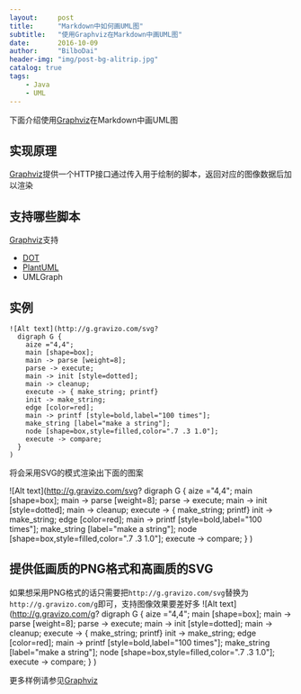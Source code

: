 ```yaml
---
layout:     post
title:      "Markdown中如何画UML图"
subtitle:   "使用Graphviz在Markdown中画UML图"
date:       2016-10-09
author:     "BilboDai"
header-img: "img/post-bg-alitrip.jpg"
catalog: true
tags:
    - Java
    - UML
---
```


下面介绍使用[Graphviz](http://www.gravizo.com/)在Markdown中画UML图

实现原理
---
[Graphviz](http://www.gravizo.com/)提供一个HTTP接口通过传入用于绘制的脚本，返回对应的图像数据后加以渲染

支持哪些脚本
---

[Graphviz](http://www.gravizo.com/)支持

- [DOT](https://en.wikipedia.org/wiki/DOT_(graph_description_language))
- [PlantUML](http://plantuml.com/sequence-diagram)
- UMLGraph

实例
---

```
![Alt text](http://g.gravizo.com/svg?
  digraph G {
    aize ="4,4";
    main [shape=box];
    main -> parse [weight=8];
    parse -> execute;
    main -> init [style=dotted];
    main -> cleanup;
    execute -> { make_string; printf}
    init -> make_string;
    edge [color=red];
    main -> printf [style=bold,label="100 times"];
    make_string [label="make a string"];
    node [shape=box,style=filled,color=".7 .3 1.0"];
    execute -> compare;
  }
)
```

将会采用SVG的模式渲染出下面的图案

![Alt text](http://g.gravizo.com/svg?
  digraph G {
    aize ="4,4";
    main [shape=box];
    main -> parse [weight=8];
    parse -> execute;
    main -> init [style=dotted];
    main -> cleanup;
    execute -> { make_string; printf}
    init -> make_string;
    edge [color=red];
    main -> printf [style=bold,label="100 times"];
    make_string [label="make a string"];
    node [shape=box,style=filled,color=".7 .3 1.0"];
    execute -> compare;
  }
)


提供低画质的PNG格式和高画质的SVG
---
如果想采用PNG格式的话只需要把`http://g.gravizo.com/svg`替换为`http://g.gravizo.com/g`即可，支持图像效果要差好多
![Alt text](http://g.gravizo.com/g?
  digraph G {
    aize ="4,4";
    main [shape=box];
    main -> parse [weight=8];
    parse -> execute;
    main -> init [style=dotted];
    main -> cleanup;
    execute -> { make_string; printf}
    init -> make_string;
    edge [color=red];
    main -> printf [style=bold,label="100 times"];
    make_string [label="make a string"];
    node [shape=box,style=filled,color=".7 .3 1.0"];
    execute -> compare;
  }
)

更多样例请参见[Graphviz](http://www.gravizo.com/)